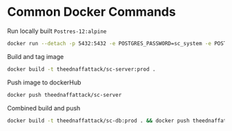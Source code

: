 # Common Docker Commands

Run locally built `Postres-12:alpine`

```bash
docker run --detach -p 5432:5432 -e POSTGRES_PASSWORD=sc_system -e POSTGRES_USER=sc_system -e POSTGRES_DB=slack_clone --name sc-db theednaffattack/sc-db:prod
```

Build and tag image

```bash
docker build -t theednaffattack/sc-server:prod .
```

Push image to dockerHub

```bash
docker push theednaffattack/sc-server
```

Combined build and push

```bash
docker build -t theednaffattack/sc-db:prod . && docker push theednaffattack/sc-db
```
